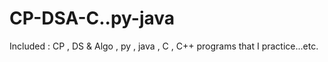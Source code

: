 # CP-DSA-C..py-java
Included : CP , DS & Algo , py , java , C , C++ programs that I practice...etc.

